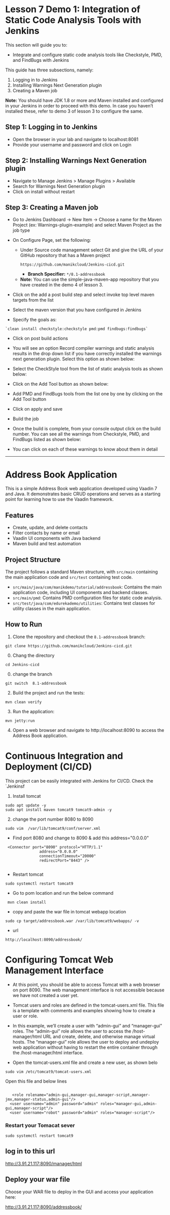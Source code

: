 # Lesson 7 Demo 1: Integration of Static Code Analysis Tools with Jenkins

This section will guide you to:
- Integrate and configure static code analysis tools like Checkstyle, PMD, and FindBugs with Jenkins

This guide has three subsections, namely:
1. Logging in to Jenkins
2. Installing Warnings Next Generation plugin
3. Creating a Maven job

**Note:** You should have JDK 1.8 or more and Maven installed and configured in your Jenkins in order to proceed with this demo. In case you haven’t installed these, refer to demo 3 of lesson 3 to configure the same.

## Step 1: Logging in to Jenkins

- Open the browser in your lab and navigate to localhost:8081
- Provide your username and password and click on Login

## Step 2: Installing Warnings Next Generation plugin

- Navigate to Manage Jenkins > Manage Plugins > Available 
- Search for Warnings Next Generation plugin
- Click on install without restart

## Step 3: Creating a Maven job

- Go to Jenkins Dashboard -> New Item -> Choose a name for the Maven Project (ex: Warnings-plugin-example) and select Maven Project as the job type
- On Configure Page, set the following:
    - Under Source code management select Git and give the URL of your GitHub repository that has a Maven project
        ```
        https://github.com/manikcloud/Jenkins-cicd.git
        ```
        - **Branch Specifier:** `*/8.1-addressbook`
    - **Note:** You can use the simple-java-maven-app repository that you have created in the demo 4 of lesson 3.
- Click on the add a post build step and select invoke top level maven targets from the list
- Select the maven version that you have configured in Jenkins

- Specify the goals as: 
```
`clean install checkstyle:checkstyle pmd:pmd findbugs:findbugs`
```
- Click on post build actions

- You will see an option Record compiler warnings and static analysis results in the drop down list if you have correctly installed the warnings next generation plugin. Select this option as shown below:
- Select the CheckStyle tool from the list of static analysis tools as shown below:
- Click on the Add Tool button as shown below:
- Add PMD and FindBugs tools from the list one by one by clicking on the Add Tool button
- Click on apply and save
- Build the job
- Once the build is complete, from your console output click on the build number. You can see all the warnings from Checkstyle, PMD, and FindBugs listed as shown below:
- You can click on each of these warnings to know about them in detail

-----------------------------------------------------------------------------------------------------------

# Address Book Application

This is a simple Address Book web application developed using Vaadin 7 and Java. It demonstrates basic CRUD operations and serves as a starting point for learning how to use the Vaadin framework.

## Features

- Create, update, and delete contacts
- Filter contacts by name or email
- Vaadin UI components with Java backend
- Maven build and test automation

## Project Structure

The project follows a standard Maven structure, with `src/main` containing the main application code and `src/test` containing test code.

- `src/main/java/com/manikdemo/tutorial/addressbook`: Contains the main application code, including UI components and backend classes.
- `src/main/pmd`: Contains PMD configuration files for static code analysis.
- `src/test/java/com/edurekademo/utilities`: Contains test classes for utility classes in the main application.

## How to Run

1. Clone the repository and checkout the `8.1-addressbook` branch:



```
git clone https://github.com/manikcloud/Jenkins-cicd.git
```
00. Chang the directory 

```
cd Jenkins-cicd
```

00. change the branch

```
git switch  8.1-addressbook  
```


2. Build the project and run the tests:

```
mvn clean verify
```

3. Run the application:

```
mvn jetty:run
```

4. Open a web browser and navigate to http://localhost:8090 to access the Address Book application.

# Continuous Integration and Deployment (CI/CD)

This project can be easily integrated with Jenkins for CI/CD. Check the `Jenkinsf
1. Install tomcat
 ```
sudo apt update -y
sudo apt install maven tomcat9 tomcat9-admin -y

```
2. change the port number 8080 to 8090

```
sudo vim  /var/lib/tomcat9/conf/server.xml
```
- Find port 8080 and change to 8090 & add this address="0.0.0.0"

```
 <Connector port="8090" protocol="HTTP/1.1"
               address="0.0.0.0"
               connectionTimeout="20000"
               redirectPort="8443" />


```

- Restart tomcat

``` 
sudo systemctl restart tomcat9

```
- Go to pom location and run the below command

```
 mvn clean install 
```
- copy and paste the war file in tomcat webapp location 
```
sudo cp target/addressbook.war /var/lib/tomcat9/webapps/ -v
```

- url 
```
http://localhost:8090/addressbook/

```
# Configuring Tomcat Web Management Interface

- At this point, you should be able to access Tomcat with a web browser on port 8090. The web management interface is not accessible because we have not created a user yet.

- Tomcat users and roles are defined in the tomcat-users.xml file. This file is a template with comments and examples showing how to create a user or role.

- In this example, we’ll create a user with “admin-gui” and “manager-gui” roles. The “admin-gui” role allows the user to access the /host-manager/html URL and create, delete, and otherwise manage virtual hosts. The “manager-gui” role allows the user to deploy and undeploy web application without having to restart the entire container through the /host-manager/html interface.

- Open the tomcat-users.xml file and create a new user, as shown belo

```
sudo vim /etc/tomcat9/tomcat-users.xml
```
Open this file and below lines

```

   <role rolename="admin-gui,manager-gui,manager-script,manager-jmx,manager-status,admin-gui"/>
  <user username="admin" password="admin" roles="manager-gui,admin-gui,manager-script"/>
  <user username="robot" password="admin" roles="manager-script"/>
  ```

### Restart your Tomacat sever

```
sudo systemctl restart tomcat9
```

## log in to this url 

http://3.91.21.117:8090/manager/html

##  Deploy your war file 
Choose your WAR file to deploy in the GUI and access your application here:

http://3.91.21.117:8090/addressbook/